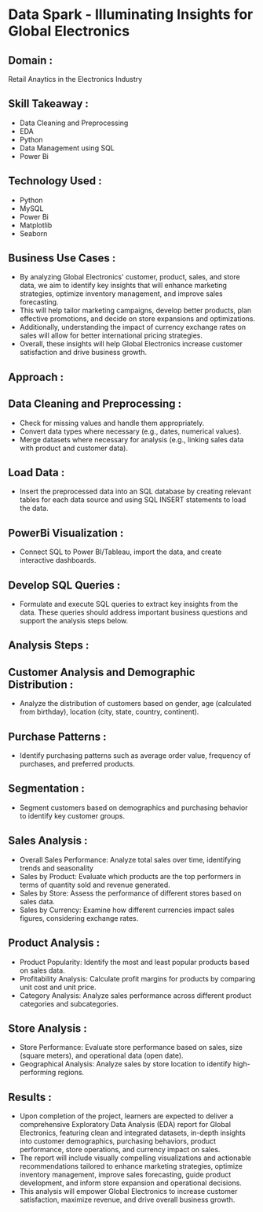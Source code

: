 # Data Spark - Illuminating Insights for Global Electronics

## Domain :

Retail Anaytics in the Electronics Industry

## Skill Takeaway :

* Data Cleaning and Preprocessing
* EDA
* Python
* Data Management using SQL
* Power Bi

## Technology Used :

* Python
* MySQL
* Power Bi
* Matplotlib
* Seaborn

## Business Use Cases :

* By analyzing Global Electronics' customer, product, sales, and store data, we aim to identify key insights that will enhance marketing strategies,
optimize inventory management, and improve sales forecasting.
* This will help tailor marketing campaigns, develop better products, plan effective promotions,
and decide on store expansions and optimizations.
* Additionally, understanding the impact of currency exchange rates on sales will allow for better international pricing strategies.
* Overall, these insights will help Global Electronics increase customer satisfaction and drive business growth.

## Approach :

## Data Cleaning and Preprocessing :

* Check for missing values and handle them appropriately.
* Convert data types where necessary (e.g., dates, numerical values).
* Merge datasets where necessary for analysis (e.g., linking sales data with product and customer data).

## Load Data :

* Insert the preprocessed data into an SQL database by creating relevant tables for each data source and using SQL INSERT statements to load the data.

## PowerBi Visualization :

* Connect SQL to Power BI/Tableau, import the data, and create interactive dashboards.

## Develop SQL Queries :

* Formulate and execute SQL queries to extract key insights from the data. These queries should address important business questions and support the analysis steps below.

## Analysis Steps :

## Customer Analysis and Demographic Distribution : 

* Analyze the distribution of customers based on gender, age (calculated from birthday), location (city, state, country, continent).

## Purchase Patterns : 

* Identify purchasing patterns such as average order value, frequency of purchases, and preferred products.

## Segmentation : 

* Segment customers based on demographics and purchasing behavior to identify key customer groups.
 ## Sales Analysis :

* Overall Sales Performance: Analyze total sales over time, identifying trends and seasonality
* Sales by Product: Evaluate which products are the top performers in terms of quantity sold and revenue generated.
* Sales by Store: Assess the performance of different stores based on sales data.
* Sales by Currency: Examine how different currencies impact sales figures, considering exchange rates.

## Product Analysis :

* Product Popularity: Identify the most and least popular products based on sales data.
* Profitability Analysis: Calculate profit margins for products by comparing unit cost and unit price.
* Category Analysis: Analyze sales performance across different product categories and subcategories.

## Store Analysis :

* Store Performance: Evaluate store performance based on sales, size (square meters), and operational data (open date).
* Geographical Analysis: Analyze sales by store location to identify high-performing regions.

## Results : 

* Upon completion of the project, learners are expected to deliver a comprehensive Exploratory Data Analysis (EDA) report for Global Electronics, featuring clean and integrated datasets, in-depth insights into customer demographics, purchasing behaviors, product performance, store operations, and currency impact on sales.
* The report will include visually compelling visualizations and actionable recommendations tailored to enhance marketing strategies, optimize inventory management, improve sales forecasting, guide product development, and inform store expansion and operational decisions.
* This analysis will empower Global Electronics to increase customer satisfaction, maximize revenue, and drive overall business growth.
